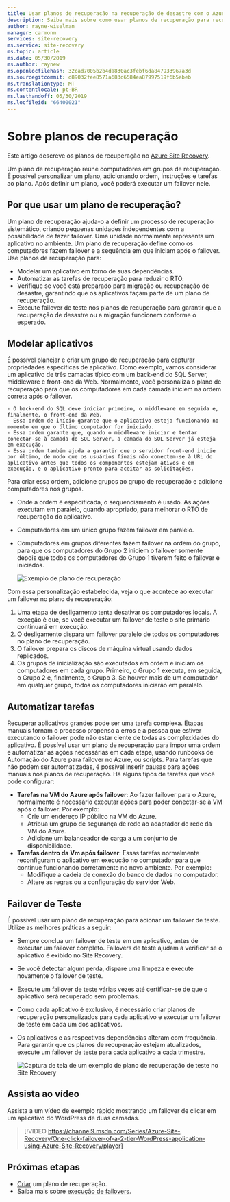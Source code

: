 ```yaml
---
title: Usar planos de recuperação na recuperação de desastre com o Azure Site Recovery | Microsoft Docs
description: Saiba mais sobre como usar planos de recuperação para recuperação de desastres com o serviço Azure Site Recovery.
author: rayne-wiselman
manager: carmonm
services: site-recovery
ms.service: site-recovery
ms.topic: article
ms.date: 05/30/2019
ms.author: raynew
ms.openlocfilehash: 32cad7005b2b4da830ac3febf6da847933967a3d
ms.sourcegitcommit: d89032fee8571a683d6584ea87997519f6b5abeb
ms.translationtype: MT
ms.contentlocale: pt-BR
ms.lasthandoff: 05/30/2019
ms.locfileid: "66400021"
---
```

# <a name="about-recovery-plans"></a>Sobre planos de recuperação

Este artigo descreve os planos de recuperação no [Azure Site Recovery](site-recovery-overview.md).

Um plano de recuperação reúne computadores em grupos de recuperação. É possível personalizar um plano, adicionando ordem, instruções e tarefas ao plano. Após definir um plano, você poderá executar um failover nele.



## <a name="why-use-a-recovery-plan"></a>Por que usar um plano de recuperação?

Um plano de recuperação ajuda-o a definir um processo de recuperação sistemático, criando pequenas unidades independentes com a possibilidade de fazer failover. Uma unidade normalmente representa um aplicativo no ambiente. Um plano de recuperação define como os computadores fazem failover e a sequência em que iniciam após o failover. Use planos de recuperação para:

* Modelar um aplicativo em torno de suas dependências.
* Automatizar as tarefas de recuperação para reduzir o RTO.
* Verifique se você está preparado para migração ou recuperação de desastre, garantindo que os aplicativos façam parte de um plano de recuperação.
* Execute failover de teste nos planos de recuperação para garantir que a recuperação de desastre ou a migração funcionem conforme o esperado.


## <a name="model-apps"></a>Modelar aplicativos

É possível planejar e criar um grupo de recuperação para capturar propriedades específicas de aplicativo. Como exemplo, vamos considerar um aplicativo de três camadas típico com um back-end do SQL Server, middleware e front-end da Web. Normalmente, você personaliza o plano de recuperação para que os computadores em cada camada iniciem na ordem correta após o failover.

    - O back-end do SQL deve iniciar primeiro, o middleware em seguida e, finalmente, o front-end da Web.
    - Essa ordem de início garante que o aplicativo esteja funcionando no momento em que o último computador for iniciado.
    - Essa ordem garante que, quando o middleware iniciar e tentar conectar-se à camada do SQL Server, a camada do SQL Server já esteja em execução. 
    - Essa ordem também ajuda a garantir que o servidor front-end inicie por último, de modo que os usuários finais não conectem-se à URL do aplicativo antes que todos os componentes estejam ativos e em execução, e o aplicativo pronto para aceitar as solicitações.

Para criar essa ordem, adicione grupos ao grupo de recuperação e adicione computadores nos grupos.
- Onde a ordem é especificada, o sequenciamento é usado. As ações executam em paralelo, quando apropriado, para melhorar o RTO de recuperação do aplicativo.
- Computadores em um único grupo fazem failover em paralelo.
- Computadores em grupos diferentes fazem failover na ordem do grupo, para que os computadores do Grupo 2 iniciem o failover somente depois que todos os computadores do Grupo 1 tiverem feito o failover e iniciados.

    ![Exemplo de plano de recuperação](./media/recovery-plan-overview/rp.png)

Com essa personalização estabelecida, veja o que acontece ao executar um failover no plano de recuperação: 

1. Uma etapa de desligamento tenta desativar os computadores locais. A exceção é que, se você executar um failover de teste o site primário continuará em execução. 
2. O desligamento dispara um failover paralelo de todos os computadores no plano de recuperação.
3. O failover prepara os discos de máquina virtual usando dados replicados.
4. Os grupos de inicialização são executados em ordem e iniciam os computadores em cada grupo. Primeiro, o Grupo 1 executa, em seguida, o Grupo 2 e, finalmente, o Grupo 3. Se houver mais de um computador em qualquer grupo, todos os computadores iniciarão em paralelo.


## <a name="automate-tasks"></a>Automatizar tarefas

Recuperar aplicativos grandes pode ser uma tarefa complexa. Etapas manuais tornam o processo propenso a erros e a pessoa que estiver executando o failover pode não estar ciente de todas as complexidades do aplicativo. É possível usar um plano de recuperação para impor uma ordem e automatizar as ações necessárias em cada etapa, usando runbooks de Automação do Azure para failover no Azure, ou scripts. Para tarefas que não podem ser automatizadas, é possível inserir pausas para ações manuais nos planos de recuperação. Há alguns tipos de tarefas que você pode configurar:

* **Tarefas na VM do Azure após failover**: Ao fazer failover para o Azure, normalmente é necessário executar ações para poder conectar-se à VM após o failover. Por exemplo:  
    * Crie um endereço IP público na VM do Azure.
    * Atribua um grupo de segurança de rede ao adaptador de rede da VM do Azure.
    * Adicione um balanceador de carga a um conjunto de disponibilidade.
* **Tarefas dentro da Vm após failover**: Essas tarefas normalmente reconfiguram o aplicativo em execução no computador para que continue funcionando corretamente no novo ambiente. Por exemplo:
    * Modifique a cadeia de conexão do banco de dados no computador.
    * Altere as regras ou a configuração do servidor Web.


## <a name="test-failover"></a>Failover de Teste

É possível usar um plano de recuperação para acionar um failover de teste. Utilize as melhores práticas a seguir:

- Sempre conclua um failover de teste em um aplicativo, antes de executar um failover completo. Failovers de teste ajudam a verificar se o aplicativo é exibido no Site Recovery.
- Se você detectar algum perda, dispare uma limpeza e execute novamente o failover de teste. 
- Execute um failover de teste várias vezes até certificar-se de que o aplicativo será recuperado sem problemas.
- Como cada aplicativo é exclusivo, é necessário criar planos de recuperação personalizados para cada aplicativo e executar um failover de teste em cada um dos aplicativos.
- Os aplicativos e as respectivas dependências alteram com frequência. Para garantir que os planos de recuperação estejam atualizados, execute um failover de teste para cada aplicativo a cada trimestre.

    ![Captura de tela de um exemplo de plano de recuperação de teste no Site Recovery](./media/recovery-plan-overview/rptest.png)

## <a name="watch-the-video"></a>Assista ao vídeo

Assista a um vídeo de exemplo rápido mostrando um failover de clicar em um aplicativo do WordPress de duas camadas.
    
> [!VIDEO https://channel9.msdn.com/Series/Azure-Site-Recovery/One-click-failover-of-a-2-tier-WordPress-application-using-Azure-Site-Recovery/player]



## <a name="next-steps"></a>Próximas etapas

- [Criar](site-recovery-create-recovery-plans.md) um plano de recuperação.
- Saiba mais sobre [execução de failovers](site-recovery-failover.md).  
